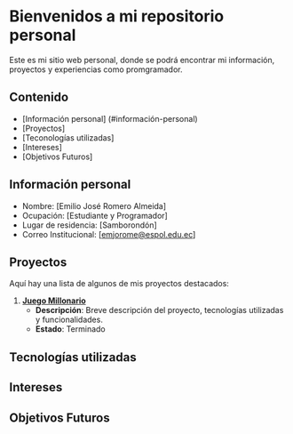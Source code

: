 # Bienvenidos a mi repositorio personal

Este es mi sitio web personal, donde se podrá encontrar mi información, proyectos y experiencias
como promgramador.

## Contenido
* [Información personal] (#información-personal)
* [Proyectos]
* [Teconologías utilizadas]
* [Intereses]
* [Objetivos Futuros]

## Información personal
* Nombre: [Emilio José Romero Almeida]
* Ocupación: [Estudiante y Programador]
* Lugar de residencia: [Samborondón]
* Correo Institucional: [emjorome@espol.edu.ec]

## Proyectos

Aquí hay una lista de algunos de mis proyectos destacados:

1. **[Juego Millonario](enlace-al-proyecto-1)**
   - **Descripción**: Breve descripción del proyecto, tecnologías utilizadas y funcionalidades.
   - **Estado**: Terminado


## Tecnologías utilizadas

## Intereses

## Objetivos Futuros
